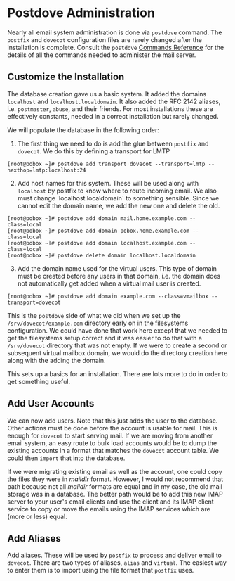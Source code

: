# Postdove Administration

Nearly all email system administration is done via `postdove` command.
The `postfix` and `dovecot` configuration files are rarely changed after the installation is complete.
Consult the `postdove` [Commands Reference](commands_reference.md) for the details of all
the commands needed to administer the mail server.

## Customize the Installation
The database creation gave us a basic system.
It added the domains `localhost` and
`localhost.localdomain`.
It also added the RFC 2142 aliases, i.e. `postmaster`,
`abuse`, and their friends. For most installations these are effectively constants,
needed in a correct installation but rarely changed.

We will populate the database in the following order:

1. The first thing we need to do is add the glue between `postfix` and `dovecot`.
We do this by defining a transport for LMTP
```
[root@pobox ~]# postdove add transport dovecot --transport=lmtp --nexthop=lmtp:localhost:24
```

2. Add host names for this system. These will be used along with `localhost`
by postfix to know where to route incoming email. We also must change
'localhost.localdomain` to something sensible. Since we cannot edit the domain
name, we add the new one and delete the old.
```
[root@pobox ~]# postdove add domain mail.home.example.com --class=local
[root@pobox ~]# postdove add domain pobox.home.example.com --class=local
[root@pobox ~]# postdove add domain localhost.example.com --class=local
[root@pobox ~]# postdove delete domain localhost.localdomain
```

3. Add the domain name used for the virtual users. This type of domain
must be created before any users in that domain, i.e. the domain does
not automatically get added when a virtual mail user is created.
```
[root@pobox ~]# postdove add domain example.com --class=vmailbox --transport=dovecot
```

This is the `postdove` side of what we did when we set up the `/srv/dovecot/example.com` directory early on in the filesystems configuration.
We could have done that work here except that we needed to get the filesystems
setup correct and it was easier to do that with a `/srv/dovecot` directory that was
not empty.
If we were to create a second or subsequent virtual mailbox domain, we would do
the directory creation here along with the adding the domain.

This sets up a basics for an installation. There are lots more to do in order
to get something useful.

## Add User Accounts
We can now add users. Note that this just adds the user to the database.
Other actions must be done before the account is usable for mail. This is
enough for `dovecot` to start serving mail.
If we are moving from another email system, an easy route to bulk load accounts
would be to dump the existing accounts in a format that matches the `dovecot` account
table. We could then `import` that into the database.

If we were migrating existing email as well as the account, one could copy the files
they were in *maildir* format.
However, I would not recommend that path because not all *maildir* formats are equal
and in my case, the old mail storage was in a database.
The better path would be to add this new IMAP server to your user's email clients and
use the client and its IMAP client service to copy or move the emails using the
IMAP services which are (more or less) equal.

## Add Aliases
Add aliases. These will be used by `postfix` to process and deliver
email to `dovecot`. There are two types of aliases, `alias` and `virtual`.
The easiest way to enter them is to import using the file format that
`postfix` uses.
